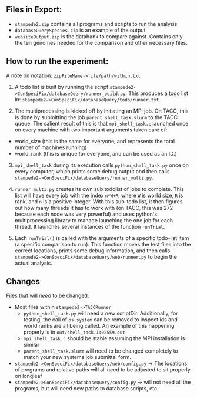 ## Files in Export:

- `stampede2.zip` contains all programs and scripts to run the analysis
- `databaseQuerySpecies.zip` is an example of the output
- `websiteOutput.zip` is the databank to compare against. Contains only the ten genomes needed for the comparison and other necessary files. 

## How to run the experiment:

A note on notation: `zipFileName->file/path/within.txt`

1) A todo list is built by running the script `stampede2->ConSpeciFix/databaseQuery/runner_build.py`. This produces a todo list in: `stampede2->ConSpeciFix/databaseQuery/todo/runner.txt`.

2) The multiprocessing is kicked off by initiating an MPI job. On TACC, this is done by submitting the job `parent_shell_task.slurm` to the TACC queue. The salient result of this is that `mpi_shell_task.c` launched once on every machine with two important arguments taken care of:
  - world_size (this is the same for everyone, and represents the total number of machines running)
  - world_rank (this is unique for everyone, and can be used as an ID.)

3) `mpi_shell_task` during its execution calls `python_shell_task.py` once on every computer, which prints some debug output and then calls `stampede2->ConSpeciFix/databaseQuery/runner_multi.py`.

4) `runner_multi.py` creates its own sub todolist of jobs to complete. This list will have every job with the index `n*W+R`, where `W` is world size, `R` is rank, and `n` is a positive integer. With this sub-todo list, it then figures out how many threads it has to work with (on TACC, this was 272 because each node was very powerful) and uses python's multiprocessing library to manage launching the one job for each thread. It launches several instances of the function `runTrial`.

5) Each `runTrial()` is called with the arguments of a specific todo-list item (a specific comparison to run). This function moves the test files into the correct locations, prints some debug information, and then calls `stampede2->ConSpeciFix/databaseQuery/web/runner.py` to begin the actual analysis.


## Changes
Files that will *need* to be changed:
- Most files within `stampede2->TACCRunner`
	- `python_shell_task.py` will need a new scriptDir. Additionally, for testing, the call of `os.system` can be removed to inspect ids and world ranks are all being called. An example of this happening properly is in `out/shell_task.1402559.out`
	- `mpi_shell_task.c` should be stable assuming the MPI installation is similar 
	- `parent_shell_task.slurm` will need to be changed completely to match your new systems job submittal form.
- `stampede2->ConSpeciFix/databaseQuery/web/config.py` -> The locations of programs and relative paths will all need to be adjusted to sit properly on longleaf
- `stampede2->ConSpeciFix/databaseQuery/config.py` -> will not need all the programs, but will need new paths to database scripts, etc.

